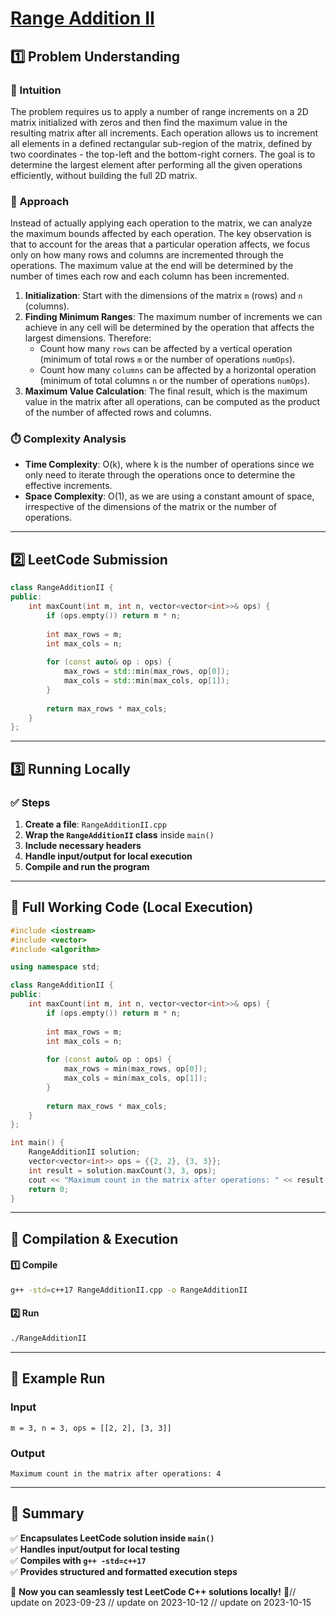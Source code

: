 # **[Range Addition II](https://leetcode.com/problems/range-addition-ii/description/)**  

## **1️⃣ Problem Understanding**  
### **📌 Intuition**  
The problem requires us to apply a number of range increments on a 2D matrix initialized with zeros and then find the maximum value in the resulting matrix after all increments. Each operation allows us to increment all elements in a defined rectangular sub-region of the matrix, defined by two coordinates - the top-left and the bottom-right corners. The goal is to determine the largest element after performing all the given operations efficiently, without building the full 2D matrix.  

### **🚀 Approach**  
Instead of actually applying each operation to the matrix, we can analyze the maximum bounds affected by each operation. The key observation is that to account for the areas that a particular operation affects, we focus only on how many rows and columns are incremented through the operations. The maximum value at the end will be determined by the number of times each row and each column has been incremented.

1. **Initialization**: Start with the dimensions of the matrix `m` (rows) and `n` (columns).
2. **Finding Minimum Ranges**: The maximum number of increments we can achieve in any cell will be determined by the operation that affects the largest dimensions. Therefore:
   - Count how many `rows` can be affected by a vertical operation (minimum of total rows `m` or the number of operations `numOps`).
   - Count how many `columns` can be affected by a horizontal operation (minimum of total columns `n` or the number of operations `numOps`).
3. **Maximum Value Calculation**: The final result, which is the maximum value in the matrix after all operations, can be computed as the product of the number of affected rows and columns.

### **⏱️ Complexity Analysis**  
- **Time Complexity**: O(k), where k is the number of operations since we only need to iterate through the operations once to determine the effective increments.
- **Space Complexity**: O(1), as we are using a constant amount of space, irrespective of the dimensions of the matrix or the number of operations.

---  

## **2️⃣ LeetCode Submission**  
```cpp
class RangeAdditionII {
public:
    int maxCount(int m, int n, vector<vector<int>>& ops) {
        if (ops.empty()) return m * n;
        
        int max_rows = m;
        int max_cols = n;
        
        for (const auto& op : ops) {
            max_rows = std::min(max_rows, op[0]);
            max_cols = std::min(max_cols, op[1]);
        }
        
        return max_rows * max_cols;
    }
};
```  

---  

## **3️⃣ Running Locally**  
### **✅ Steps**  
1. **Create a file**: `RangeAdditionII.cpp`  
2. **Wrap the `RangeAdditionII` class** inside `main()`  
3. **Include necessary headers**  
4. **Handle input/output for local execution**  
5. **Compile and run the program**  

---  

## **📝 Full Working Code (Local Execution)**  
```cpp
#include <iostream>
#include <vector>
#include <algorithm>

using namespace std;

class RangeAdditionII {
public:
    int maxCount(int m, int n, vector<vector<int>>& ops) {
        if (ops.empty()) return m * n;
        
        int max_rows = m;
        int max_cols = n;
        
        for (const auto& op : ops) {
            max_rows = min(max_rows, op[0]);
            max_cols = min(max_cols, op[1]);
        }
        
        return max_rows * max_cols;
    }
};

int main() {
    RangeAdditionII solution;
    vector<vector<int>> ops = {{2, 2}, {3, 3}};
    int result = solution.maxCount(3, 3, ops);
    cout << "Maximum count in the matrix after operations: " << result << endl; // Expected output: 4
    return 0;
}
```  

---  

## **🔧 Compilation & Execution**  
#### **1️⃣ Compile**  
```bash
g++ -std=c++17 RangeAdditionII.cpp -o RangeAdditionII
```  

#### **2️⃣ Run**  
```bash
./RangeAdditionII
```  

---  

## **🎯 Example Run**  
### **Input**  
```
m = 3, n = 3, ops = [[2, 2], [3, 3]]
```  
### **Output**  
```
Maximum count in the matrix after operations: 4
```  

---  

## **📌 Summary**  
✅ **Encapsulates LeetCode solution inside `main()`**  
✅ **Handles input/output for local testing**  
✅ **Compiles with `g++ -std=c++17`**  
✅ **Provides structured and formatted execution steps**  

🚀 **Now you can seamlessly test LeetCode C++ solutions locally!** 🚀// update on 2023-09-23
// update on 2023-10-12
// update on 2023-10-15
